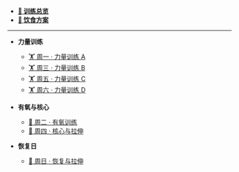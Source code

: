 - [**📅 训练总览**](%F0%9F%93%85%20%E5%91%A8%E8%AE%AD%E7%BB%83%E5%AE%89%E6%8E%92%E6%80%BB%E8%A7%88.md)
- [**🥗 饮食方案**](%F0%9F%A5%97%20%E5%AE%9A%E5%88%B6%E9%A5%AE%E9%A3%9F%E6%96%B9%E6%A1%88.md)

---

- **力量训练**
  - [🏋️ 周一 · 力量训练 A](%F0%9F%8F%8B%EF%B8%8F%20%E5%91%A8%E4%B8%80%20%C2%B7%20%E5%8A%9B%E9%87%8F%E8%AE%AD%E7%BB%83%20A%EF%BC%9A%E5%9F%BA%E7%A1%80%E5%8A%9B%E9%87%8F%E5%BC%BA%E5%8C%96%E6%97%A5.md)
  - [🏋️ 周三 · 力量训练 B](%F0%9F%8F%8B%EF%B8%8F%20%E5%91%A8%E4%B8%89%20%C2%B7%20%E5%8A%9B%E9%87%8F%E8%AE%AD%E7%BB%83%20B%EF%BC%9A%E7%88%86%E5%8F%91%E5%8A%9B%20%2B%20%E8%82%A9%E9%83%A8%20%2B%E6%A0%B8%E5%BF%83%E5%BC%BA%E5%8C%96.md)
  - [🏋️ 周五 · 力量训练 C](%F0%9F%8F%8B%EF%B8%8F%20%E5%91%A8%E4%BA%94%20%C2%B7%20%E5%8A%9B%E9%87%8F%E8%AE%AD%E7%BB%83%20C%EF%BC%9A%E5%8D%95%E4%BE%A7%E5%B9%B3%E8%A1%A1%20%2B%20%E6%8E%A7%E5%88%B6%E6%80%A7%E8%AE%AD%E7%BB%83%E6%97%A5.md)
  - [🏋️ 周六 · 力量训练 D](%F0%9F%8F%8B%EF%B8%8F%20%E5%91%A8%E5%85%AD%20%C2%B7%20%E5%8A%9B%E9%87%8F%E8%AE%AD%E7%BB%83%20D%EF%BC%9APush%E2%80%93Pull%20%E4%B8%8A%E8%82%A2%E5%88%86%E5%8C%96%E5%BC%BA%E5%8C%96%E6%97%A5.md)

- **有氧与核心**
  - [🏃 周二 · 有氧训练](%F0%9F%8F%83%20%E5%91%A8%E4%BA%8C%20%C2%B7%20%E6%9C%89%E6%B0%A7%E8%AE%AD%E7%BB%83%EF%BC%9AHIIT%20%E9%97%B4%E6%AD%87%E8%B7%91%20%2B%20%E8%A1%A5%E5%85%85%E6%A0%B8%E5%BF%83.md)
  - [🧘 周四 · 核心与拉伸](%F0%9F%A7%98%20%E5%91%A8%E5%9B%9B%20%C2%B7%20%E6%A0%B8%E5%BF%83%E8%AE%AD%E7%BB%83%20%2B%20%E5%8A%A8%E6%80%81%E6%8B%89%E4%BC%B8%E6%81%A2%E5%A4%8D%E6%97%A5.md)

- **恢复日**
  - [🧘 周日 · 恢复与拉伸](%F0%9F%A7%98%20%E5%91%A8%E6%97%A5%20%C2%B7%20%E6%81%A2%E5%A4%8D%E8%AE%AD%E7%BB%83%20%2B%20%E6%8B%89%E4%BC%B8%E6%81%A2%E5%A4%8D%E6%97%A5.md)